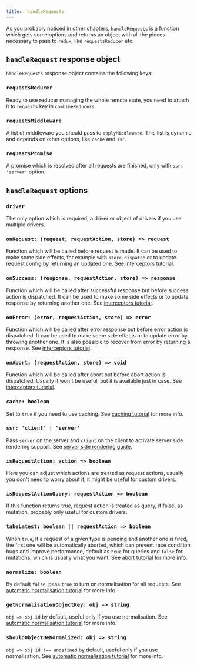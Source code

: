 ```yaml
---
title:  handleRequests
---
```


As you probably noticed in other chapters, `handleRequests` is a function which gets some options
and returns an object with all the pieces necessary to pass to `redux`, like `requestsReducer` etc.

## `handleRequest` response object

`handleRequests` response object contains the following keys:

### `requestsReducer`

Ready to use reducer managing the whole remote state, you need to attach it
to `requests` key in `combineReducers`.

### `requestsMiddleware`

A list of middleware you should pass to `applyMiddleware`. This list is dynamic and
depends on other options, like `cache` and `ssr`.

### `requestsPromise`

A promise which is resolved after all requests are finished, only with `ssr: 'server'` option.

## `handleRequest` options

### `driver`

The only option which is required, a driver or object of drivers if you use multiple drivers.

### `onRequest: (request, requestAction, store) => request`

Function which will be called before request is made. It can be used to make some side effects,
for example with `store.dispatch` or to update request config by returning an updated one.
See [interceptors tutorial](../tutorial/6-interceptors).

### `onSuccess: (response, requestAction, store) => response`

Function which will be called after successful response but before success action is dispatched.
It can be used to make some side effects or to update response by returning another one.
See [interceptors tutorial](../tutorial/6-interceptors).

### `onError: (error, requestAction, store) => error`

Function which will be called after error response but before error action is dispatched.
It can be used to make some side effects or to update error by throwing another one.
It is also possible to recover from error by returning a response.
See [interceptors tutorial](../tutorial/6-interceptors).

### `onAbort: (requestAction, store) => void`

Function which will be called after abort but before abort action is dispatched.
Usually it won't be useful, but it is available just in case.
See [interceptors tutorial](../tutorial/6-interceptors).

### `cache: boolean`

Set to `true` if you need to use caching. See [caching tutorial](../tutorial/9-caching) for more info.

### `ssr: 'client' | 'server'`

Pass `server` on the server and `client` on the client to activate server side rendering support.
See [server side rendering guide](../guides/server-side-rendering).

### `isRequestAction: action => boolean`

Here you can adjust which actions are treated
as request actions, usually you don't need to worry about it, it might be useful for custom drivers.

### `isRequestActionQuery: requestAction => boolean`

If this function returns true, request action is treated as query, if false, as mutation, probably only useful for custom drivers.

### `takeLatest: boolean || requestAction => boolean`

When `true`, if a request of a given type is pending and another one is fired, the first one will be
automatically aborted, which can prevent race condition bugs and improve performance, default as `true` for queries and `false`
for mutations, which is usually what you want. See [abort tutorial](../tutorial/1-requests-aborts) for more info.

### `normalize: boolean`

By default `false`, pass `true` to turn on normalisation for all requests.
See [automatic normalisation tutorial](../tutorial/10-automatic-normalisation) for more info.

### `getNormalisationObjectKey: obj => string`

`obj => obj.id` by default, useful only if you use normalisation.
See [automatic normalisation tutorial](../tutorial/10-automatic-normalisation) for more info.

### `shouldObjectBeNormalized: obj => string`

`obj => obj.id !== undefined` by default, useful only if you use normalisation.
See [automatic normalisation tutorial](../tutorial/10-automatic-normalisation) for more info.
